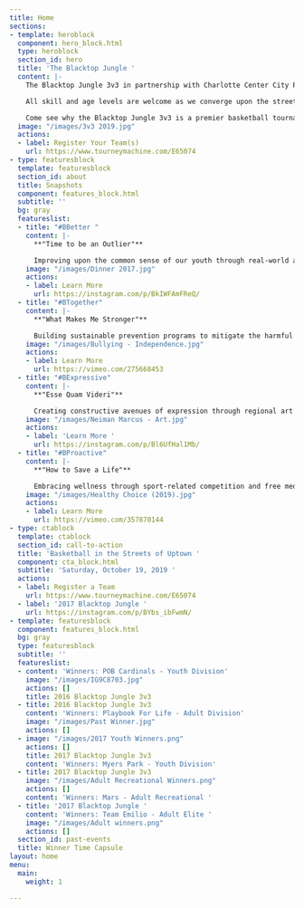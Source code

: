 ```yaml
---
title: Home
sections:
- template: heroblock
  component: hero_block.html
  type: heroblock
  section_id: hero
  title: 'The Blacktop Jungle '
  content: |-
    The Blacktop Jungle 3v3 in partnership with Charlotte Center City Partners returns October 19th, 2019 to host 100+ expected teams and 1000 spectators from across the region.

    All skill and age levels are welcome as we converge upon the streets of Uptown Charlotte for a day of competition and fun in the sun.

    Come see why the Blacktop Jungle 3v3 is a premier basketball tournament in the Carolinas.
  image: "/images/3v3 2019.jpg"
  actions:
  - label: Register Your Team(s)
    url: https://www.tourneymachine.com/E65074
- type: featuresblock
  template: featuresblock
  section_id: about
  title: Snapshots
  component: features_block.html
  subtitle: ''
  bg: gray
  featureslist:
  - title: "#BBetter "
    content: |-
      **"Time to be an Outlier"**

      Improving upon the common sense of our youth through real-world applications, in order to construct socially robust and diverse networks
    image: "/images/Dinner 2017.jpg"
    actions:
    - label: Learn More
      url: https://instagram.com/p/BkIWFAmFReQ/
  - title: "#BTogether"
    content: |-
      **"What Makes Me Stronger"**

      Building sustainable prevention programs to mitigate the harmful effects of depression, low self-esteem and academic inefficiency caused from bullying
    image: "/images/Bullying - Independence.jpg"
    actions:
    - label: Learn More
      url: https://vimeo.com/275668453
  - title: "#BExpressive"
    content: |-
      **"Esse Quam Videri"**

      Creating constructive avenues of expression through regional art competitions to enhance personal growth and artistic achievements of each individual
    image: "/images/Neiman Marcus - Art.jpg"
    actions:
    - label: 'Learn More '
      url: https://instagram.com/p/Bl6UfHal1Mb/
  - title: "#BProactive"
    content: |-
      **"How to Save a Life"**

      Embracing wellness through sport-related competition and free medical screenings to encourage individuals to lead healthy lives
    image: "/images/Healthy Choice (2019).jpg"
    actions:
    - label: Learn More
      url: https://vimeo.com/357870144
- type: ctablock
  template: ctablock
  section_id: call-to-action
  title: 'Basketball in the Streets of Uptown '
  component: cta_block.html
  subtitle: 'Saturday, October 19, 2019 '
  actions:
  - label: Register a Team
    url: https://www.tourneymachine.com/E65074
  - label: '2017 Blacktop Jungle '
    url: https://instagram.com/p/BYbs_ibFwmN/
- template: featuresblock
  component: features_block.html
  bg: gray
  type: featuresblock
  subtitle: ''
  featureslist:
  - content: 'Winners: POB Cardinals - Youth Division'
    image: "/images/IG9C8703.jpg"
    actions: []
    title: 2016 Blacktop Jungle 3v3
  - title: 2016 Blacktop Jungle 3v3
    content: 'Winners: Playbook For Life - Adult Division'
    image: "/images/Past Winner.jpg"
    actions: []
  - image: "/images/2017 Youth Winners.png"
    actions: []
    title: 2017 Blacktop Jungle 3v3
    content: 'Winners: Myers Park - Youth Division'
  - title: 2017 Blacktop Jungle 3v3
    image: "/images/Adult Recreational Winners.png"
    actions: []
    content: 'Winners: Mars - Adult Recreational '
  - title: '2017 Blacktop Jungle '
    content: 'Winners: Team Emilio - Adult Elite '
    image: "/images/Adult winners.png"
    actions: []
  section_id: past-events
  title: Winner Time Capsule
layout: home
menu:
  main:
    weight: 1

---
```

